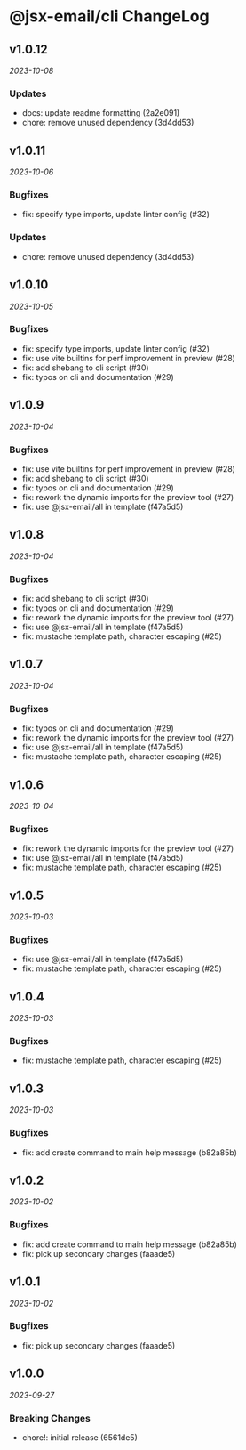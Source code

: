 # @jsx-email/cli ChangeLog

## v1.0.12

_2023-10-08_

### Updates

- docs: update readme formatting (2a2e091)
- chore: remove unused dependency (3d4dd53)

## v1.0.11

_2023-10-06_

### Bugfixes

- fix: specify type imports, update linter config (#32)

### Updates

- chore: remove unused dependency (3d4dd53)

## v1.0.10

_2023-10-05_

### Bugfixes

- fix: specify type imports, update linter config (#32)
- fix: use vite builtins for perf improvement in preview (#28)
- fix: add shebang to cli script (#30)
- fix: typos on cli and documentation (#29)

## v1.0.9

_2023-10-04_

### Bugfixes

- fix: use vite builtins for perf improvement in preview (#28)
- fix: add shebang to cli script (#30)
- fix: typos on cli and documentation (#29)
- fix: rework the dynamic imports for the preview tool (#27)
- fix: use @jsx-email/all in template (f47a5d5)

## v1.0.8

_2023-10-04_

### Bugfixes

- fix: add shebang to cli script (#30)
- fix: typos on cli and documentation (#29)
- fix: rework the dynamic imports for the preview tool (#27)
- fix: use @jsx-email/all in template (f47a5d5)
- fix: mustache template path, character escaping (#25)

## v1.0.7

_2023-10-04_

### Bugfixes

- fix: typos on cli and documentation (#29)
- fix: rework the dynamic imports for the preview tool (#27)
- fix: use @jsx-email/all in template (f47a5d5)
- fix: mustache template path, character escaping (#25)

## v1.0.6

_2023-10-04_

### Bugfixes

- fix: rework the dynamic imports for the preview tool (#27)
- fix: use @jsx-email/all in template (f47a5d5)
- fix: mustache template path, character escaping (#25)

## v1.0.5

_2023-10-03_

### Bugfixes

- fix: use @jsx-email/all in template (f47a5d5)
- fix: mustache template path, character escaping (#25)

## v1.0.4

_2023-10-03_

### Bugfixes

- fix: mustache template path, character escaping (#25)

## v1.0.3

_2023-10-03_

### Bugfixes

- fix: add create command to main help message (b82a85b)

## v1.0.2

_2023-10-02_

### Bugfixes

- fix: add create command to main help message (b82a85b)
- fix: pick up secondary changes (faaade5)

## v1.0.1

_2023-10-02_

### Bugfixes

- fix: pick up secondary changes (faaade5)

## v1.0.0

_2023-09-27_

### Breaking Changes

- chore!: initial release (6561de5)